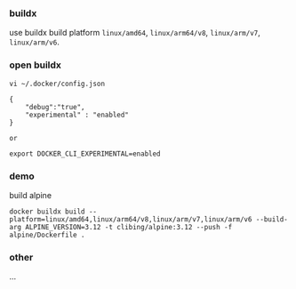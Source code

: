 ### buildx

use buildx build platform `linux/amd64`, `linux/arm64/v8`, `linux/arm/v7`, `linux/arm/v6`.

### open buildx

```shell
vi ~/.docker/config.json

{ 
    "debug":"true",
    "experimental" : "enabled"
}

or

export DOCKER_CLI_EXPERIMENTAL=enabled

```

### demo

build alpine

```shell
docker buildx build --platform=linux/amd64,linux/arm64/v8,linux/arm/v7,linux/arm/v6 --build-arg ALPINE_VERSION=3.12 -t clibing/alpine:3.12 --push -f alpine/Dockerfile .
```

### other

...

